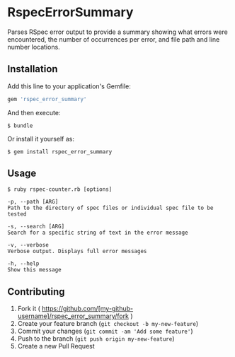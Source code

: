 # RspecErrorSummary

Parses RSpec error output to provide a summary showing what errors were encountered, the number of occurrences per error, and file path and line number locations.

## Installation

Add this line to your application's Gemfile:

```ruby
gem 'rspec_error_summary'
```

And then execute:

    $ bundle

Or install it yourself as:

    $ gem install rspec_error_summary

## Usage

    $ ruby rspec-counter.rb [options]
    
    -p, --path [ARG]                 
    Path to the directory of spec files or individual spec file to be tested
    
    -s, --search [ARG]               
    Search for a specific string of text in the error message
    
    -v, --verbose                    
    Verbose output. Displays full error messages
    
    -h, --help                       
    Show this message

## Contributing

1. Fork it ( https://github.com/[my-github-username]/rspec_error_summary/fork )
2. Create your feature branch (`git checkout -b my-new-feature`)
3. Commit your changes (`git commit -am 'Add some feature'`)
4. Push to the branch (`git push origin my-new-feature`)
5. Create a new Pull Request
